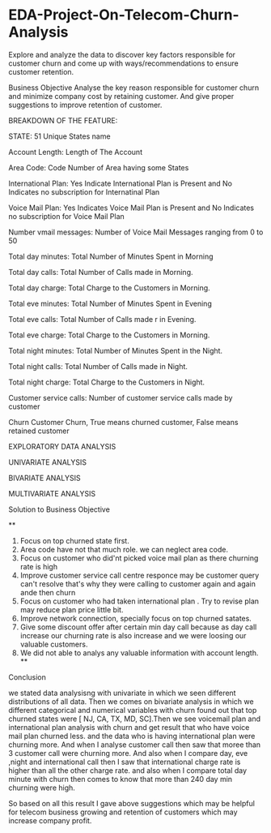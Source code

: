 # EDA-Project-On-Telecom-Churn-Analysis
Explore and analyze the data to discover key factors responsible for customer churn and come up with ways/recommendations to ensure customer retention.

Business Objective
Analyse the key reason responsible for customer churn and minimize company cost by retaining customer. And give proper suggestions to improve retention of customer.

BREAKDOWN OF THE FEATURE:

STATE: 51 Unique States name

Account Length: Length of The Account

Area Code: Code Number of Area having some States

International Plan: Yes Indicate International Plan is Present and No Indicates no subscription for Internatinal Plan

Voice Mail Plan: Yes Indicates Voice Mail Plan is Present and No Indicates no subscription for Voice Mail Plan

Number vmail messages: Number of Voice Mail Messages ranging from 0 to 50

Total day minutes: Total Number of Minutes Spent in Morning

Total day calls: Total Number of Calls made in Morning.

Total day charge: Total Charge to the Customers in Morning.

Total eve minutes: Total Number of Minutes Spent in Evening

Total eve calls: Total Number of Calls made r in Evening.

Total eve charge: Total Charge to the Customers in Morning.

Total night minutes: Total Number of Minutes Spent in the Night.

Total night calls: Total Number of Calls made in Night.

Total night charge: Total Charge to the Customers in Night.

Customer service calls: Number of customer service calls made by customer

Churn Customer Churn, True means churned customer, False means retained customer



EXPLORATORY DATA ANALYSIS

UNIVARIATE ANALYSIS

BIVARIATE ANALYSIS

MULTIVARIATE ANALYSIS



Solution to Business Objective


**

1. Focus on top churned state first.
2. Area code have not that much role. we can neglect area code.
3. Focus on customer who did'nt picked voice mail plan as there churning rate is high
4. Improve customer service call centre responce may be customer query can't resolve that's why they were calling to customer again and again ande then churn
5. Focus on customer who had taken international plan . Try to revise plan may reduce plan price little bit.
6. Improve network connection, specially focus on top churned satates.
7. Give some discount offer after certain min day call because as day call increase our churning rate is also increase and we were loosing our valuable customers.
8. We did not able to analys any valuable information with account length.
**

Conclusion


we stated data analysisng with univariate in which we seen different distributions of all data. Then we comes on bivariate analysis in which we different categorical and numerical variables with churn found out that top churned states were [ NJ, CA, TX, MD, SC].Then we see voicemail plan and international plan analysis with churn and get result that who have voice mail plan churned less. and the data who is having international plan were churning more. And when I analyse customer call then saw that moree than 3 customer call were churning more. And also when I compare day, eve ,night and international call then I saw that international charge rate is higher than all the other charge rate. and also when I compare total day minute with churn then comes to know that more than 240 day min churning were high.

So based on all this result I gave above suggestions which may be helpful for telecom business growing and retention of customers which may increase company profit.
